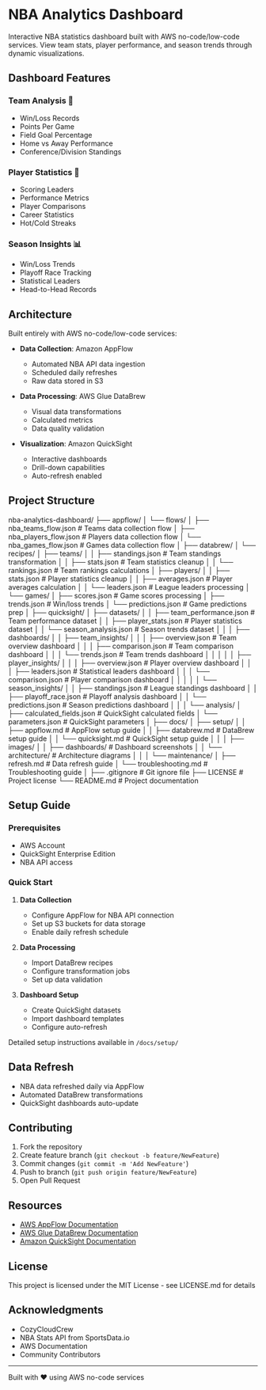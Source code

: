# NBA Analytics Dashboard

Interactive NBA statistics dashboard built with AWS no-code/low-code services. View team stats, player performance, and season trends through dynamic visualizations.

## Dashboard Features

### Team Analysis 🏀
- Win/Loss Records
- Points Per Game
- Field Goal Percentage 
- Home vs Away Performance
- Conference/Division Standings

### Player Statistics 👤
- Scoring Leaders
- Performance Metrics
- Player Comparisons
- Career Statistics
- Hot/Cold Streaks

### Season Insights 📊
- Win/Loss Trends
- Playoff Race Tracking
- Statistical Leaders
- Head-to-Head Records

## Architecture

Built entirely with AWS no-code/low-code services:

- **Data Collection**: Amazon AppFlow
  - Automated NBA API data ingestion
  - Scheduled daily refreshes
  - Raw data stored in S3

- **Data Processing**: AWS Glue DataBrew
  - Visual data transformations
  - Calculated metrics
  - Data quality validation

- **Visualization**: Amazon QuickSight
  - Interactive dashboards
  - Drill-down capabilities
  - Auto-refresh enabled

## Project Structure
nba-analytics-dashboard/
├── appflow/
│   └── flows/
│       ├── nba_teams_flow.json        # Teams data collection flow
│       ├── nba_players_flow.json      # Players data collection flow
│       └── nba_games_flow.json        # Games data collection flow
│
├── databrew/
│   └── recipes/
│       ├── teams/
│       │   ├── standings.json         # Team standings transformation
│       │   ├── stats.json            # Team statistics cleanup
│       │   └── rankings.json         # Team rankings calculations
│       ├── players/
│       │   ├── stats.json            # Player statistics cleanup
│       │   ├── averages.json         # Player averages calculation
│       │   └── leaders.json          # League leaders processing
│       └── games/
│           ├── scores.json           # Game scores processing
│           ├── trends.json           # Win/loss trends
│           └── predictions.json      # Game predictions prep
│
├── quicksight/
│   ├── datasets/
│   │   ├── team_performance.json     # Team performance dataset
│   │   ├── player_stats.json        # Player statistics dataset
│   │   └── season_analysis.json     # Season trends dataset
│   │
│   ├── dashboards/
│   │   ├── team_insights/
│   │   │   ├── overview.json        # Team overview dashboard
│   │   │   ├── comparison.json      # Team comparison dashboard
│   │   │   └── trends.json          # Team trends dashboard
│   │   │
│   │   ├── player_insights/
│   │   │   ├── overview.json        # Player overview dashboard
│   │   │   ├── leaders.json         # Statistical leaders dashboard
│   │   │   └── comparison.json      # Player comparison dashboard
│   │   │
│   │   └── season_insights/
│   │       ├── standings.json       # League standings dashboard
│   │       ├── playoff_race.json    # Playoff analysis dashboard
│   │       └── predictions.json     # Season predictions dashboard
│   │
│   └── analysis/
│       ├── calculated_fields.json   # QuickSight calculated fields
│       └── parameters.json         # QuickSight parameters
│
├── docs/
│   ├── setup/
│   │   ├── appflow.md              # AppFlow setup guide
│   │   ├── databrew.md             # DataBrew setup guide
│   │   └── quicksight.md           # QuickSight setup guide
│   │
│   ├── images/
│   │   ├── dashboards/             # Dashboard screenshots
│   │   └── architecture/           # Architecture diagrams
│   │
│   └── maintenance/
│       ├── refresh.md              # Data refresh guide
│       └── troubleshooting.md      # Troubleshooting guide
│
├── .gitignore                      # Git ignore file
├── LICENSE                         # Project license
└── README.md                       # Project documentation



## Setup Guide

### Prerequisites
- AWS Account
- QuickSight Enterprise Edition
- NBA API access

### Quick Start
1. **Data Collection**
   - Configure AppFlow for NBA API connection
   - Set up S3 buckets for data storage
   - Enable daily refresh schedule

2. **Data Processing**
   - Import DataBrew recipes
   - Configure transformation jobs
   - Set up data validation

3. **Dashboard Setup**
   - Create QuickSight datasets
   - Import dashboard templates
   - Configure auto-refresh

Detailed setup instructions available in `/docs/setup/`

## Data Refresh
- NBA data refreshed daily via AppFlow
- Automated DataBrew transformations
- QuickSight dashboards auto-update

## Contributing
1. Fork the repository
2. Create feature branch (`git checkout -b feature/NewFeature`)
3. Commit changes (`git commit -m 'Add NewFeature'`)
4. Push to branch (`git push origin feature/NewFeature`)
5. Open Pull Request

## Resources
- [AWS AppFlow Documentation](https://aws.amazon.com/appflow/)
- [AWS Glue DataBrew Documentation](https://aws.amazon.com/glue/features/databrew/)
- [Amazon QuickSight Documentation](https://aws.amazon.com/quicksight/)

## License
This project is licensed under the MIT License - see LICENSE.md for details

## Acknowledgments
- CozyCloudCrew
- NBA Stats API from SportsData.io
- AWS Documentation
- Community Contributors

---
Built with ❤️ using AWS no-code services
